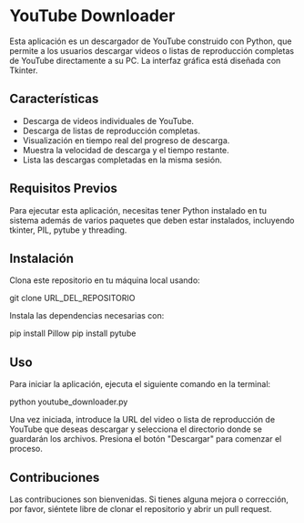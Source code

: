 # YouTube Downloader

Esta aplicación es un descargador de YouTube construido con Python, que permite a los usuarios descargar videos o listas de reproducción completas de YouTube directamente a su PC. La interfaz gráfica está diseñada con Tkinter.

## Características

- Descarga de videos individuales de YouTube.
- Descarga de listas de reproducción completas.
- Visualización en tiempo real del progreso de descarga.
- Muestra la velocidad de descarga y el tiempo restante.
- Lista las descargas completadas en la misma sesión.

## Requisitos Previos

Para ejecutar esta aplicación, necesitas tener Python instalado en tu sistema además de varios paquetes que deben estar instalados, incluyendo tkinter, PIL, pytube y threading. 

## Instalación

Clona este repositorio en tu máquina local usando:

git clone URL_DEL_REPOSITORIO

Instala las dependencias necesarias con:

pip install Pillow
pip install pytube

## Uso

Para iniciar la aplicación, ejecuta el siguiente comando en la terminal:

python youtube_downloader.py

Una vez iniciada, introduce la URL del video o lista de reproducción de YouTube que deseas descargar y selecciona el directorio donde se guardarán los archivos. Presiona el botón "Descargar" para comenzar el proceso.

## Contribuciones

Las contribuciones son bienvenidas. Si tienes alguna mejora o corrección, por favor, siéntete libre de clonar el repositorio y abrir un pull request.


